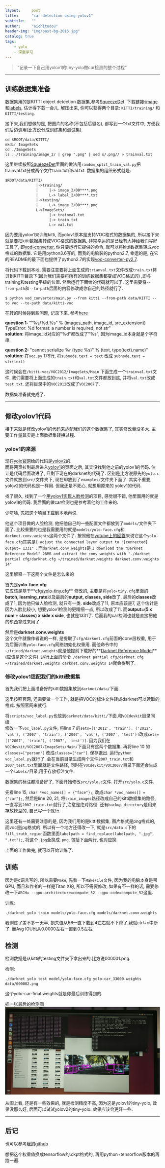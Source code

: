 ```yaml
---
layout:     post
title:      "car detection using yolov1"
subtitle:   ""
author:     "aichitudou"
header-img: "img/post-bg-2015.jpg"
catalog: true
tags:
    - yolo
    - 深度学习
---
```


> “记录一下自己用yolov1的tiny-yolo做car检测的整个过程”

---

## 训练数据集准备

数据集用的是KITTI object detection 数据集,参考[SqueezeDet](https://github.com/BichenWuUCB/squeezeDet). 下载链接:[image](http://www.cvlibs.net/download.php?file=data_object_image_2.zip)和[labels](http://www.cvlibs.net/download.php?file=data_object_label_2.zip), 估计得下载一会儿. 解压出来, 你可以获得两个目录: `KITTI/training/` 和 `KITTI/testing`. 


接下来,我们想做的是, 把图片的名称(不包括后缀名), 都写到一个txt文件中, 方便我们后边调用(比方说分成训练集和测试集).

```
cd $ROOT/data/KITTI/
mkdir ImageSets
cd ./ImageSets
ls ../training/image_2/ | grep ".png" | sed s/.png// > trainval.txt

```

这里继续按照[SqueezeDet](https://github.com/BichenWuUCB/squeezeDet)里面的做法用`random_split_train_val.py`把trainval.txt分成两个文件train.txt和val.txt. 数据集的组织形式就是:
```
$ROOT/data/KITTI/
	          |->training/
	          |     |-> image_2/00****.png
	          |     L-> label_2/00****.txt
	          |->testing/
	          |     L-> image_2/00****.png
	          L->ImageSets/
	                |-> trainval.txt
	                |-> train.txt
	                L-> val.txt

```

因为要用yolov1来训练kitti, 而yolov1原本是支持VOC格式的数据集的, 所以接下来就是要把kitti数据集转成VOC格式的数据集, 非常幸运的是已经有大神给我们写好工具了, 即[vod-converter](https://github.com/umautobots/vod-converter), 你只要运行它提供的命令, 就可以将kitti数据集转成voc格式的数据集. 它是用python3.6写的, 而我的电脑装的python2.7, 幸运的是, 在它的README的最下面也提供了python2.7的实现[vod-converter-py2.7](https://github.com/nghiattran/vod-converter). 

将代码下载到本地, 需要注意要将上面生成的`trianval.txt`文件改成`train.txt`拷贝到KITTI目录下(因为我们需要将所有的训练数据集都变成VOC格式的) ,即与training和testing平级的位置. 然后运行下面给的代码就可以了. 这里需要将`--from-path`和`--to-path`后面的内容修改成你自己的路径就行了.
```
$ python vod_converter/main.py --from kitti --from-path data/KITTI --to voc --to-path data/kitti-voc
```

在转的时候碰到些问题, 记录下来. 参考[here](https://github.com/umautobots/vod-converter/issues/5)

**question 1:** ""%s/%d.%s" % (images_path, image_id, src_extension)) TypeError: %d format: a number is required, not str" <br>
**solution:** 将image_id对应的"%d"都改成了"%s", 因为image_id本身就是个字符串.

**question 2:** "cannot serialize %r (type %s)" % (text, type(text).name)"<br>
**solution:** 在`voc.py` 178行, 将`subnode.text = text` 改成 `subnode.text = str(text)`

这时候会在`/kitti-voc/VOC2012/ImageSets/Main` 下面生成一个`trainval.txt`文件, 我们需要将上面生成的`train.txt`和`val.txt`文件都放到这, 并将`val.txt`改成`test.txt`. 还将目录中的`VOC2012`改成了`VOC2007`了. 

数据集准备就完成了.

---

## 修改yolov1代码

接下来就是修改yolov1的代码来适配我们的这个数据集了, 其实修改量没多大. 主要工作量其实是上面数据集转换过程. 

### yolov1的来源
现在[yolo官网](https://pjreddie.com/darknet/yolo/)给的代码是[yolov2](https://github.com/pjreddie/darknet)的. <br>
而将网页拉到最后进入[yolov1](https://pjreddie.com/darknet/yolov1/)的页面之后, 其实没找到他之前的yolov1的代码. 估计是代码后面改进了, 只剩下现在的darknet的代码了. 区别是比方说原先的`yolo.c` 文件就放到`src/`文件夹下, 现在却放到了`examples/`文件夹下面了. 其实不重要, yolov2的代码也是一样用. 但我还是不死心, 就想用原来的 yolov1的代码. <br>

找了很久, 找到了一个[用yolov1实现人脸检测](https://github.com/quanhua92/darknet)的项目, 感觉很不错, 他里面用的就是yolov1的代码. 我后面的做car检测也是参考着他的工作来的. 

少啰嗦, 先把这个项目[下载](https://github.com/quanhua92/darknet)到本地再说. 

他这个项目做的人脸检测, 他把他自己的一些配置文件都放到了`models/`文件夹下面了. 比较重要的也是我需要用的就是`models/yolo-face.cfg`和`darknet.conv.weights`这两个文件了. 按照他在[yotube上的回答](https://www.youtube.com/watch?v=nLNHAiST1eQ)来说它这个`yolo-face.cfg`其实是`I adjust the connected layer output to "[connected] output= 1331"﻿ `. 而`darknet.conv.weights`是 `I download the "Darknet Reference Model" 28MB and extract the conv weights with "./darknet partial cfg/darknet.cfg ~/trained/darknet.weights darknet.conv.weights 14"﻿`  

这里解释一下这两个文件是怎么来的

首先是**yolo-face.cfg**<br> 
它应该是基于**[cfg/yolo-tiny.cfg](https://github.com/aichitudou/darknet/blob/master/cfg/yolo-tiny.cfg)** 修改的, 主要是将`yolo-tiny.cfg`里面的**batch, learning_rate**以及最后的**output, classes, side**改了, 最后的**classes**改成了1, 因为他只做人脸检测, 就只有一类. **side**改成了11, 原本应该是7, 这个估计是因为人脸比较小, 想要yolov1检测的更精细一点, 所以改成了11. 而**output=(5 x num + classes) x side x side**, 也就是1331了. 后面我的car检测也就是直接把他的东西拿过来用了.

然后是**darknet.conv.weights**<br>
这个文件就像作者说的一样, 是提取了`cfg/darknet.cfg`前面的conv层权重, 用于为后面训练`yolo-face.cfg`网络初始化权重用. 而他命令中的`~/trined/darknet.weights`就是他提前下载好的**[Darknet Reference Model](https://pjreddie.com/darknet/imagenet/#reference)**(应该是这个文件). 运行上面的命令`./darknet partial cfg/darknet.cfg ~/trained/darknet.weights darknet.conv.weights 14`就会得到了.

### 修改yolov1适配我们的kitti数据集
首先我们把上面准备好的kitti数据集放到`darknet/data/`下面. <br>

这里按照官网, 还需要做一个工作, 就是把VOC的标注文件转成darknet可以读取的格式. 按照官网来就行. <br>

将`scripts/voc_label.py`也放到`darknet/data/kitti/`下面,和`VOCdevkit`目录同级. <br>
修改一下`voc_label.py`文件, 将line 7 的`sets=[('2012', 'train'), ('2012', 'val'), ('2007', 'train'), ('2007', 'val'), ('2007', 'test')]`改成`sets=[('2007', 'train'), ('2007', 'test')]`. 因为我们在`VOCdevkit/VOC2007/ImageSets/Main/`下面只有这两个数据集. 再将line 10 的`classes=["person"]` 改成`classes=["car"]`. 保存退出. 运行`python voc_label.py`就行了. 会在当前目录生成两个文件`2007_train.txt`和`2007_test.txt`里面就是文件路径, 同时在`VOCdevkit/VOC2007/`目录下面还会生成一个`labels/`目录,用于存放标注文件.

数据集的标注都准备好了, 下面开始修改`src/yolo.c`文件. 打开`src/yolo.c`文件.  <br>

先看line 15, `char *voc_names[] = {"face"};`, 改成`char *voc_names[] = {"car"};`, 
然后是line 20, 21, 将`train_images`路径改成自己的kitti数据集的路径,一直写到`2007_train.txt`就行了,注意是绝对路径. 
还有`backup_directory`是用来存放模型的, 自己写一个就行. 

这里还有一处需要注意的是, 因为我们用的是kitti数据集, 图片格式是png格式的, 而voc是jpg格式的. 所以有一个地方还得改一下, 就是`src/data.c`下的`fill_truth_region`函数里面`labelpath = find_replace(labelpath, ".jpg", ".txt");`, 将这个`.jpg`全换成`.png`, 包括下面两行, 也对应换. 

上面的工作做完, 就可以开始训练了.

## 训练

因为是c语言写的, 所以需要`Make`, 先看一下`MakeFile`文件, 因为我的电脑本身是带GPU, 而且和作者的一样是Titan X的, 所以不需要修改, 如果有不一样的话, 需要修改一下`ARCH= --gpu-architecture=compute_52 --gpu-code=compute_52`这里.

训练: 
```
./darknet yolo train models/yolo-face.cfg models/darknet.conv.weights
```

我训练了差不多一天半, 损失值从66一直下载到4左右就不下降了,我就ctrl+c中断了. 而Avg IOU也从0.0000左右一直到0.5左右. 


## 检测

检测数据是从kitti的testing文件夹下拿出来的.比方说000001.png. 

检测: 
```
./darknet yolo test model/yolo-face.cfg yolo-car_33000.weights data/000002.png
```

这个yolo-car-final.weights就是你最后训练得到的.

插一张最后的检测图<br>
![img](/img/in-post/yolo-car-detection/prediction_000002.jpg)

从图上看, 还是有一些效果的, 就是检测精度不高, 因为这是yolov1的tiny-yolo, 效果没那么好, 后面可以试试yolov2的tiny-yolo. 效果应该会更好一些.




---


## 后记
也可以参考[我的github](https://github.com/aichitudou/car_detection_yolov1_tiny_yolo)

想把这个权重值换成tensorflow的.ckpt格式的, 再用python+tensorflow版本的再跑一遍.





